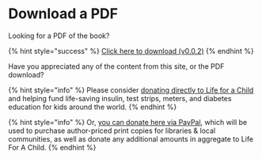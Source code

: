 # Download a PDF

Looking for a PDF of the book?

{% hint style="success" %}
[Click here to download \(v0.0.2\)](http://bit.ly/2IUIbkJ)
{% endhint %}

Have you appreciated any of the content from this site, or the PDF download?

{% hint style="info" %}
Please consider [donating directly to Life for a Child](https://lfacinternational.org/donate/) and helping fund life-saving insulin, test strips, meters, and diabetes education for kids around the world. 
{% endhint %}

{% hint style="info" %}
Or, [you can donate here via PayPal](https://paypal.me/danamichellelewis), which will be used to purchase author-priced print copies for libraries & local communities, as well as donate any additional amounts in aggregate to Life For A Child. 
{% endhint %}

